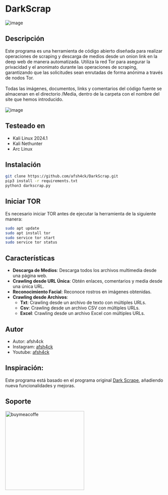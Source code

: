 # DarkScrap
![image](https://github.com/afsh4ck/DarkScrap/assets/132138425/3517d58c-5dd2-471f-89d3-6a6c0a0fb287)

## Descripción
Este programa es una herramienta de código abierto diseñada para realizar operaciones de scraping y descarga de medios desde un onion link en la deep web de manera automatizada. Utiliza la red Tor para asegurar la privacidad y el anonimato durante las operaciones de scraping, garantizando que las solicitudes sean enrutadas de forma anónima a través de nodos Tor.
<br><br>
Todas las imágenes, documentos, links y comentarios del código fuente se almacenan en el directorio /Media, dentro de la carpeta con el nombre del site que hemos introducido.
<br><br>
![image](https://github.com/afsh4ck/DarkScrap/assets/132138425/feb79af5-3a3f-4009-bf68-7a345763bd60)

## Testeado en

* Kali Linux 2024.1
* Kali Nethunter
* Arc Linux

## Instalación

```bash
git clone https://github.com/afsh4ck/DarkScrap.git
pip3 install -r requirements.txt
python3 darkscrap.py
```
## Iniciar TOR
Es necesario iniciar TOR antes de ejecutar la herramienta de la siguiente manera:

```bash
sudo apt update
sudo apt install tor
sudo service tor start
sudo service tor status
```

## Características
* **Descarga de Medios**: Descarga todos los archivos multimedia desde una página web.
* **Crawling desde URL Única**: Obtén enlaces, comentarios y media desde una única URL.
* **Reconocimiento Facial**: Reconoce rostros en imágenes obtenidas.
* **Crawling desde Archivos**:
  - **Txt**: Crawling desde un archivo de texto con múltiples URLs.
  - **Csv**: Crawling desde un archivo CSV con múltiples URLs.
  - **Excel**: Crawling desde un archivo Excel con múltiples URLs.
  
## Autor
- Autor:       afsh4ck
- Instagram:   <a href="https://www.instagram.com/afsh4ck">afsh4ck</a>
- Youtube:     <a href="https://youtube.com/@afsh4ck">afsh4ck</a>

## Inspiración:
Este programa está basado en el programa original <a href="https://github.com/itsmehacker/DarkScrape/tree/master" target=_blanc>Dark Scrape</a>, añadiendo nueva funcionalidades y mejoras.

## Soporte

<a href="https://www.buymeacoffee.com/afsh4ck" rel="nofollow"><img width="250" alt="buymeacoffe" src="https://camo.githubusercontent.com/b046532cac63358f348a2cf0b9f45916e7a13de1a2ccb4ebef504b0a882bb2b3/68747470733a2f2f63646e2e6275796d6561636f666665652e636f6d2f627574746f6e732f76322f64656661756c742d6f72616e67652e706e67" data-canonical-src="https://cdn.buymeacoffee.com/buttons/v2/default-orange.png" style="max-width: 100%;"></a>
